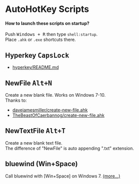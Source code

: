 AutoHotKey Scripts
==================

#### How to launch these scripts on startup?

Push <kbd>Windows + R</kbd> then type `shell:startup`.  
Place `.ahk` or `.exe` shortcuts there.


## Hyperkey <kbd>CapsLock</kbd>

- [hyperkey/README.md](./hyperkey/README.md)


## NewFile <kbd><kbd>Alt</kbd>+<kbd>N</kbd></kbd>

Create a new blank file. Works on Windows 7-10.  
Thanks to:

- [davejamesmiller/create-new-file.ahk](https://gist.github.com/davejamesmiller/1965432)
- [TheBeastOfCaerbannog/create-new-file.ahk](https://gist.github.com/discover)


## NewTextFile <kbd><kbd>Alt</kbd>+<kbd>T</kbd></kbd>

Create a new blank text file.  
The difference of "NewFile" is auto appending ".txt" extension.


## bluewind (Win+Space)

Call bluewind with [Win+Space] on Windows 7.
[(more...)](https://github.com/syon/ahk/tree/master/bluewind)
